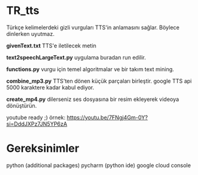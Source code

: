 # TR_tts
Türkçe kelimelerdeki gizli vurguları TTS'in anlamasını sağlar. Böylece dinlerken uyutmaz.  

**givenText.txt**
TTS'e iletilecek metin

**text2speechLargeText.py**
uygulama buradan run edilir.

**functions.py**
vurgu için temel algoritmalar ve bir takım text mining.

**combine_mp3.py**
TTS'ten dönen küçük parçaları birleştir. google TTS api 5000 karaktere kadar kabul ediyor. 

**create_mp4.py**
dilerseniz ses dosyasına bir resim ekleyerek videoya dönüştürün.

youtube ready ;) örnek: https://youtu.be/7FNgj4Gm-0Y?si=DddJXPz7JN5YP6zA 

# Gereksinimler
python (additional packages)
pycharm (python ide)
google cloud console
